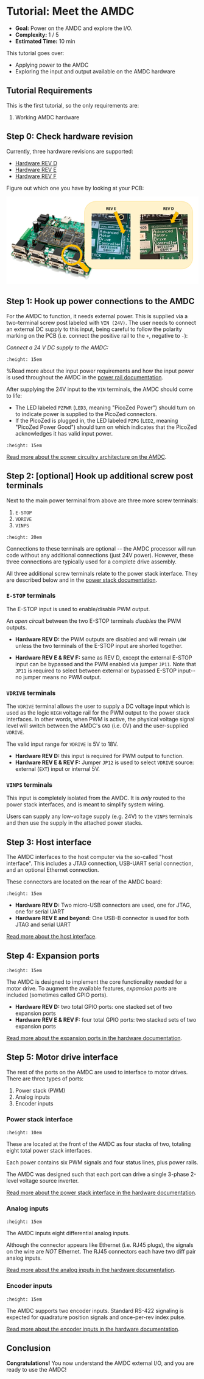 # Tutorial: Meet the AMDC

- **Goal:** Power on the AMDC and explore the I/O.
- **Complexity:** 1 / 5
- **Estimated Time:** 10 min

This tutorial goes over:

- Applying power to the AMDC
- Exploring the input and output available on the AMDC hardware

## Tutorial Requirements

This is the first tutorial, so the only requirements are:

1. Working AMDC hardware

## Step 0: Check hardware revision

Currently, three hardware revisions are supported: 
- [Hardware REV D](/hardware/revisions/rev-d/index.md)
- [Hardware REV E](/hardware/revisions/rev-e/index.md)
- [Hardware REV F](/hardware/revisions/rev-f/index.md)

Figure out which one you have by looking at your PCB:

![](images/hardware_rev_label.png)

## Step 1: Hook up power connections to the AMDC

For the AMDC to function, it needs external power.
This is supplied via a two-terminal screw post labeled with `VIN (24V)`.
The user needs to connect an external DC supply to this input, being careful to follow the polarity marking on the PCB (i.e. connect the positive rail to the `+`, negative to `-`):

_Connect a 24 V DC supply to the AMDC:_

```{image} images/01-vin-power.jpg
:height: 15em
```

%Read more about the input power requirements and how the input power is used throughout the AMDC in the [power rail documentation](/hardware/subsystems/power-distribution.md).

After supplying the 24V input to the `VIN` terminals, the AMDC should come to life:

- The LED labeled `PZPWR` (`LED3`, meaning "PicoZed Power") should turn on to indicate power is supplied to the PicoZed connectors.
- If the PicoZed is plugged in, the LED labeled `PZPG` (`LED2`, meaning "PicoZed Power Good") should turn on which indicates that the PicoZed acknowledges it has valid input power.

```{image} images/02-power-leds.jpg
:height: 15em
```

[Read more about the power circuitry architecture on the AMDC](/hardware/subsystems/power-distribution).

## Step 2: [optional] Hook up additional screw post terminals

Next to the main power terminal from above are three more screw terminals:

1. `E-STOP`
2. `VDRIVE`
3. `VINPS`

```{image} images/03-screw-terminals.jpg
:height: 20em
```

Connections to these terminals are optional -- the AMDC processor will run code without any additional connections (just 24V power).
However, these three connections are typically used for a complete drive assembly.

All three additional screw terminals relate to the power stack interface.
They are described below and in the [power stack documentation](/hardware/subsystems/power-stack.md).

### `E-STOP` terminals

The E-STOP input is used to enable/disable PWM output.

An *open circuit* between the two E-STOP terminals *disables* the PWM outputs.

- **Hardware REV D:** the PWM outputs are disabled and will remain `LOW` unless the two terminals of the E-STOP input are shorted together.

- **Hardware REV E & REV F:** same as REV D, except the external E-STOP input can be bypassed and the PWM enabled via jumper `JP11`. Note that `JP11` is required to select between external or bypassed E-STOP input--no jumper means no PWM output.

### `VDRIVE` terminals

The `VDRIVE` terminal allows the user to supply a DC voltage input which is used as the logic `HIGH` voltage rail for the PWM output to the power stack interfaces.
In other words, when PWM is active, the physical voltage signal level will switch between the AMDC's `GND` (i.e. 0V) and the user-supplied `VDRIVE`.

The valid input range for `VDRIVE` is 5V to 18V.

- **Hardware REV D:** this input is required for PWM output to function.
- **Hardware REV E & REV F:** Jumper `JP12` is used to select `VDRIVE` source: external (`EXT`) input or internal 5V.

### `VINPS` terminals

This input is completely isolated from the AMDC.
It is *only* routed to the power stack interfaces, and is meant to simplify system wiring.

Users can supply any low-voltage supply (e.g. 24V) to the `VINPS` terminals and then use the supply in the attached power stacks.

## Step 3: Host interface

The AMDC interfaces to the host computer via the so-called "host interface".
This includes a JTAG connection, USB-UART serial connection, and an optional Ethernet connection.

These connectors are located on the rear of the AMDC board:

```{image} images/04-host-interface.jpg
:height: 15em
```

- **Hardware REV D:** Two micro-USB connectors are used, one for JTAG, one for serial UART
- **Hardware REV E and beyond:** One USB-B connector is used for both JTAG and serial UART

[Read more about the host interface](/getting-started/user-guide/host-interface/index).

## Step 4: Expansion ports

```{image} images/05-gpio.jpg
:height: 15em
```

The AMDC is designed to implement the core functionality needed for a motor drive.
To augment the available features, *expansion ports* are included (sometimes called GPIO ports).

- **Hardware REV D:** two total GPIO ports: one stacked set of two expansion ports
- **Hardware REV E & REV F:** four total GPIO ports: two stacked sets of two expansion ports

[Read more about the expansion ports in the hardware documentation](/hardware/subsystems/expansion-port).

## Step 5: Motor drive interface

The rest of the ports on the AMDC are used to interface to motor drives.
There are three types of ports:

1. Power stack (PWM)
2. Analog inputs
3. Encoder inputs

### Power stack interface

```{image} images/06-power-stack.jpg
:height: 10em
```

These are located at the front of the AMDC as four stacks of two, totaling eight total power stack interfaces.

Each power contains six PWM signals and four status lines, plus power rails.

The AMDC was designed such that each port can drive a single 3-phase 2-level voltage source inverter.

[Read more about the power stack interface in the hardware documentation](/hardware/subsystems/power-stack).

### Analog inputs

```{image} images/07-analog.jpg
:height: 15em
```

The AMDC inputs eight differential analog inputs.

Although the connector appears like Ethernet (i.e. RJ45 plugs), the signals on the wire are *NOT* Ethernet.
The RJ45 connectors each have two diff pair analog inputs.

[Read more about the analog inputs in the hardware documentation](/hardware/subsystems/analog).

### Encoder inputs

```{image} images/08-encoder.jpg
:height: 15em
```

The AMDC supports two encoder inputs. Standard RS-422 signaling is expected for quadrature position signals and once-per-rev index pulse.

[Read more about the encoder inputs in the hardware documentation](/hardware/subsystems/encoder).

## Conclusion

**Congratulations!** You now understand the AMDC external I/O, and you are ready to use the AMDC!